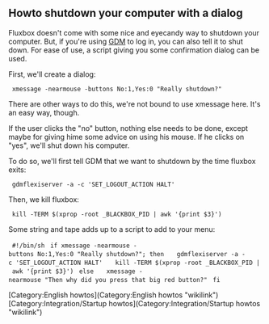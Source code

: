 Howto shutdown your computer with a dialog
------------------------------------------

Fluxbox doesn't come with some nice and eyecandy way to shutdown your computer. But, if you're using [GDM](GDM "wikilink") to log in, you can also tell it to shut down. For ease of use, a script giving you some confirmation dialog can be used.

First, we'll create a dialog:

` xmessage -nearmouse -buttons No:1,Yes:0 "Really shutdown?"`

There are other ways to do this, we're not bound to use xmessage here. It's an easy way, though.

If the user clicks the "no" button, nothing else needs to be done, except maybe for giving hime some advice on using his mouse. If he clicks on "yes", we'll shut down his computer.

To do so, we'll first tell GDM that we want to shutdown by the time fluxbox exits:

` gdmflexiserver -a -c 'SET_LOGOUT_ACTION HALT'`

Then, we kill fluxbox:

` kill -TERM $(xprop -root _BLACKBOX_PID | awk '{print $3}')`

Some string and tape adds up to a script to add to your menu:

` #!/bin/sh`
` if xmessage -nearmouse -buttons No:1,Yes:0 "Really shutdown?"; then`
`   gdmflexiserver -a -c 'SET_LOGOUT_ACTION HALT'`
`   kill -TERM $(xprop -root _BLACKBOX_PID | awk '{print $3}')`
` else`
`   xmessage -nearmouse "Then why did you press that big red button?"`
` fi`

[Category:English howtos](Category:English howtos "wikilink") [Category:Integration/Startup howtos](Category:Integration/Startup howtos "wikilink")
